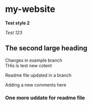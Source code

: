 # my-website

**Test style 2**

*Test 123*

## The second large heading
Changes in example branch\
THis is test new cotent

Readme file updated in a branch

Adding a new comments here

### One more uddate for readme file
